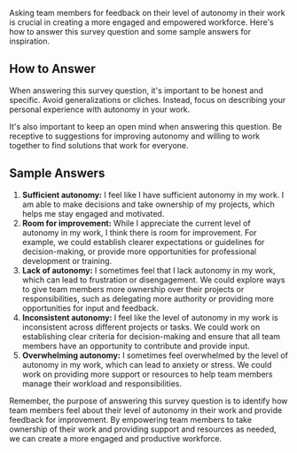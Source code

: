 

Asking team members for feedback on their level of autonomy in their work is crucial in creating a more engaged and empowered workforce. Here's how to answer this survey question and some sample answers for inspiration.

How to Answer
-------------

When answering this survey question, it's important to be honest and specific. Avoid generalizations or cliches. Instead, focus on describing your personal experience with autonomy in your work.

It's also important to keep an open mind when answering this question. Be receptive to suggestions for improving autonomy and willing to work together to find solutions that work for everyone.

Sample Answers
--------------

1. **Sufficient autonomy:** I feel like I have sufficient autonomy in my work. I am able to make decisions and take ownership of my projects, which helps me stay engaged and motivated.
2. **Room for improvement:** While I appreciate the current level of autonomy in my work, I think there is room for improvement. For example, we could establish clearer expectations or guidelines for decision-making, or provide more opportunities for professional development or training.
3. **Lack of autonomy:** I sometimes feel that I lack autonomy in my work, which can lead to frustration or disengagement. We could explore ways to give team members more ownership over their projects or responsibilities, such as delegating more authority or providing more opportunities for input and feedback.
4. **Inconsistent autonomy:** I feel like the level of autonomy in my work is inconsistent across different projects or tasks. We could work on establishing clear criteria for decision-making and ensure that all team members have an opportunity to contribute and provide input.
5. **Overwhelming autonomy:** I sometimes feel overwhelmed by the level of autonomy in my work, which can lead to anxiety or stress. We could work on providing more support or resources to help team members manage their workload and responsibilities.

Remember, the purpose of answering this survey question is to identify how team members feel about their level of autonomy in their work and provide feedback for improvement. By empowering team members to take ownership of their work and providing support and resources as needed, we can create a more engaged and productive workforce.
